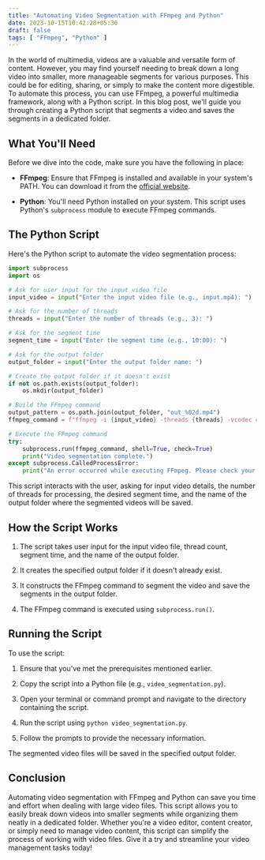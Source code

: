 ```yaml
---
title: "Automating Video Segmentation with FFmpeg and Python"
date: 2023-10-15T10:42:28+05:30
draft: false
tags: [ "FFmpeg", "Python" ]
---
```

In the world of multimedia, videos are a valuable and versatile form of content. However, you may find yourself needing to break down a long video into smaller, more manageable segments for various purposes. This could be for editing, sharing, or simply to make the content more digestible. To automate this process, you can use FFmpeg, a powerful multimedia framework, along with a Python script. In this blog post, we'll guide you through creating a Python script that segments a video and saves the segments in a dedicated folder.

## What You'll Need

Before we dive into the code, make sure you have the following in place:

- **FFmpeg**: Ensure that FFmpeg is installed and available in your system's PATH. You can download it from the [official website](https://www.ffmpeg.org/download.html).

- **Python**: You'll need Python installed on your system. This script uses Python's `subprocess` module to execute FFmpeg commands.

## The Python Script

Here's the Python script to automate the video segmentation process:

```python
import subprocess
import os

# Ask for user input for the input video file
input_video = input("Enter the input video file (e.g., input.mp4): ")

# Ask for the number of threads
threads = input("Enter the number of threads (e.g., 3): ")

# Ask for the segment time
segment_time = input("Enter the segment time (e.g., 10:00): ")

# Ask for the output folder
output_folder = input("Enter the output folder name: ")

# Create the output folder if it doesn't exist
if not os.path.exists(output_folder):
    os.mkdir(output_folder)

# Build the FFmpeg command
output_pattern = os.path.join(output_folder, "out_%02d.mp4")
ffmpeg_command = f"ffmpeg -i {input_video} -threads {threads} -vcodec copy -f segment -segment_time {segment_time} -reset_timestamps 1 {output_pattern}"

# Execute the FFmpeg command
try:
    subprocess.run(ffmpeg_command, shell=True, check=True)
    print("Video segmentation complete.")
except subprocess.CalledProcessError:
    print("An error occurred while executing FFmpeg. Please check your input and try again.")
```

This script interacts with the user, asking for input video details, the number of threads for processing, the desired segment time, and the name of the output folder where the segmented videos will be saved.

## How the Script Works

1. The script takes user input for the input video file, thread count, segment time, and the name of the output folder.

2. It creates the specified output folder if it doesn't already exist.

3. It constructs the FFmpeg command to segment the video and save the segments in the output folder.

4. The FFmpeg command is executed using `subprocess.run()`.

## Running the Script

To use the script:

1. Ensure that you've met the prerequisites mentioned earlier.

2. Copy the script into a Python file (e.g., `video_segmentation.py`).

3. Open your terminal or command prompt and navigate to the directory containing the script.

4. Run the script using `python video_segmentation.py`.

5. Follow the prompts to provide the necessary information.

The segmented video files will be saved in the specified output folder.

## Conclusion

Automating video segmentation with FFmpeg and Python can save you time and effort when dealing with large video files. This script allows you to easily break down videos into smaller segments while organizing them neatly in a dedicated folder. Whether you're a video editor, content creator, or simply need to manage video content, this script can simplify the process of working with video files. Give it a try and streamline your video management tasks today!
